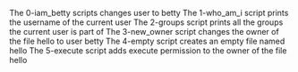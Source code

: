 The 0-iam_betty scripts changes user to betty
The 1-who_am_i script prints the username of the current user
The 2-groups script prints all the groups the current user is part of
The 3-new_owner script changes the owner of the file hello to user betty
The 4-empty script creates an empty file named hello
The 5-execute script adds execute permission to the owner of the file hello
